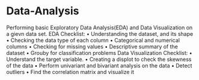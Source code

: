 # Data-Analysis
Performing basic Exploratory Data Analysis(EDA) and Data Visualization on a gievn data set.
EDA Checklist:
•	Understanding the dataset, and its shape
•	Checking the data type of each column
•	Categorical and numerical columns
•	Checking for missing values
•	Descriptive summary of the dataset
•	Grouby for classification problems 
Data Visualization Checklist:
•	Understand the target variable.
•	Creating a displot to check the skewness of the data 
•	Perform univariant and bivariant analysis on the data
•	Detect outliers 
•	Find the correlation matrix and visualize it 
